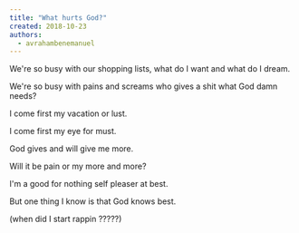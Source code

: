 ```yaml
---
title: "What hurts God?"
created: 2018-10-23
authors: 
  - avrahambenemanuel
---
```


We're so busy with our shopping lists, what do I want and what do I dream.

We're so busy with pains and screams who gives a shit what God damn needs?

I come first my vacation or lust.

I come first my eye for must.

God gives and will give me more.

Will it be pain or my more and more?

I'm a good for nothing self pleaser at best.

But one thing I know is that God knows best.

(when did I start rappin ?????)
